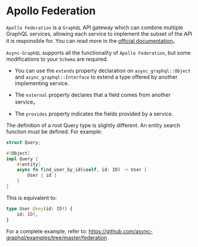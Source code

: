 # Apollo Federation

`Apollo Federation` is a `GraphQL` API gateway which can combine multiple GraphQL services, allowing each service to implement the subset of the API it is responsible for. You can read more in the [official documentation](https://www.apollographql.com/docs/apollo-server/federation/introduction)。

`Async-GraphQL` supports all the functionality of `Apollo Federation`, but some modifications to your `Schema` are required.

- You can use the `extends` property declaration on `async_graphql::Object` and `async_graphql::Interface` to extend a type offered by another implementing service.

- The `external` property declares that a field comes from another service。

- The `provides` property indicates the fields provided by a service. 

The definition of a root Query type is slightly different. An entity search function must be defined. For example:

```rust
struct Query;

#[Object]
impl Query {
    #[entity]
    async fn find_user_by_id(&self, id: ID) -> User {
        User { id }
    }
}
```

This is equivalent to:

```graphql
type User @key(id: ID!) {
    id: ID!,
}
```

For a complete example, refer to: https://github.com/async-graphql/examples/tree/master/federation
